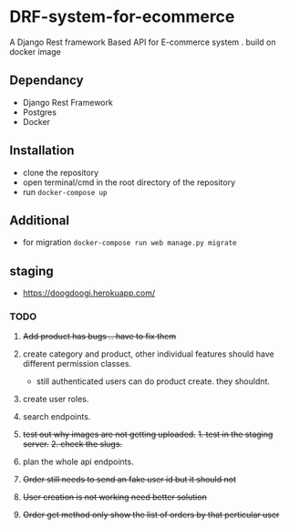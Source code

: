 # DRF-system-for-ecommerce

A Django Rest framework Based API for E-commerce system . build on docker image


## Dependancy

- Django Rest Framework
- Postgres
- Docker


## Installation

- clone the repository
- open terminal/cmd in the root directory of the repository
- run ``` docker-compose up ```


## Additional

- for migration 
`docker-compose run web manage.py migrate`


##  staging

- https://doogdoogi.herokuapp.com/


### TODO

1. ~~Add product has bugs .. have to fix them~~
2. create category and product,  other individual features should have different permission classes.
   - still authenticated users can  do product create. they shouldnt. 
3. create user roles.
4. search endpoints.
5. ~~test out why images are not getting uploaded.~~
   ~~1. test in the staging server.~~
   ~~2. check the slugs.~~
    
6. plan the whole api endpoints.
7. ~~Order still needs to send an fake user id but it should not~~
8. ~~User creation is not working need better solution~~
9. ~~Order get method only show the list of orders by that perticular user~~

